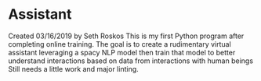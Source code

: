 # Assistant
Created 03/16/2019
by Seth Roskos
This is my first Python program after completing online training. The goal is to create a rudimentary virtual assistant leveraging a spacy NLP model then train that model to better understand interactions based on data from interactions with human beings
Still needs a little work and major linting.